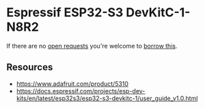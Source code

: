 # Espressif ESP32-S3 DevKitC-1-N8R2
If there are no [open requests](../../../../issues?q=is%3Aissue+is%3Aopen+%22Espressif+ESP32-S3+DevKitC-1-N8R2%22+in%3Atitle) you're welcome to [borrow this](../../../../issues/new?title=Borrow+request+for+Espressif+ESP32-S3+DevKitC-1-N8R2&body=1+piece+of+%5Bthis%5D%28..%2Fblob%2Fmain%2F.%2FHardware%2FMicrocontrollers%2FEspressif_ESP32-S3_DevKitC-1-N8R2.md%29+for+~2+weeks.).

## Resources
- https://www.adafruit.com/product/5310
- https://docs.espressif.com/projects/esp-dev-kits/en/latest/esp32s3/esp32-s3-devkitc-1/user_guide_v1.0.html

